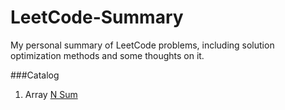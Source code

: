 # LeetCode-Summary
My personal summary of LeetCode problems, including solution optimization methods and some thoughts on it.

###Catalog
1. Array
[N Sum](https://github.com/TongZhangUSC/LeetCode-Summary/blob/master/N%20Sum.md)

